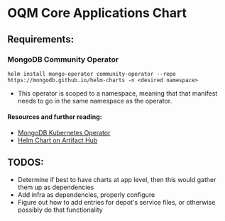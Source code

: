 # OQM Core Applications Chart

## Requirements:

### MongoDB Community Operator

`helm install mongo-operator community-operator --repo https://mongodb.github.io/helm-charts -n <desired namespace>`

 - This operator is scoped to a namespace, meaning that  that manifest needs to go in the same namespace as the operator.

#### Resources and further reading:

 - [MongoDB Kubernetes Operator](https://github.com/mongodb/mongodb-kubernetes-operator)
 - [Helm Chart on Artifact Hub](https://artifacthub.io/packages/helm/community-operator/mongodb)

## TODOS:

 - Determine if best to have charts at app level, then this would gather them up as dependencies
 - Add infra as dependencies, properly configure
 - Figure out how to add entries for depot's service files, or otherwise possibly do that functionality
